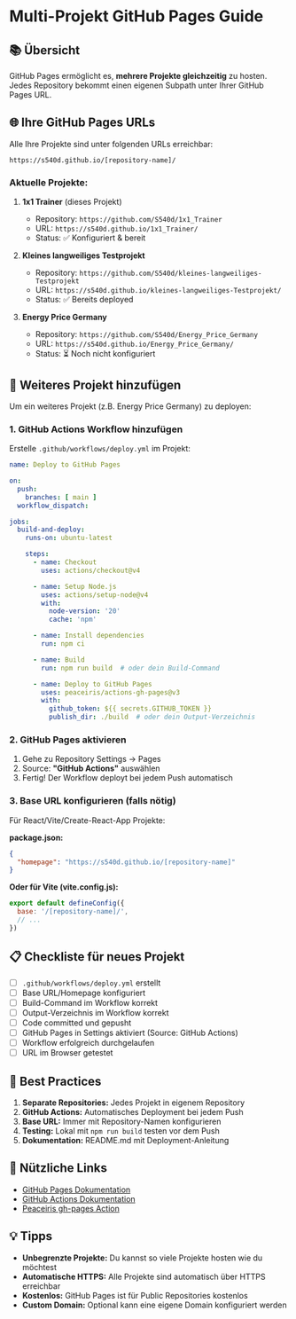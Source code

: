 # Multi-Projekt GitHub Pages Guide

## 📚 Übersicht

GitHub Pages ermöglicht es, **mehrere Projekte gleichzeitig** zu hosten. Jedes Repository bekommt einen eigenen Subpath unter Ihrer GitHub Pages URL.

## 🌐 Ihre GitHub Pages URLs

Alle Ihre Projekte sind unter folgenden URLs erreichbar:

```
https://s540d.github.io/[repository-name]/
```

### Aktuelle Projekte:

1. **1x1 Trainer** (dieses Projekt)
   - Repository: `https://github.com/S540d/1x1_Trainer`
   - URL: `https://s540d.github.io/1x1_Trainer/`
   - Status: ✅ Konfiguriert & bereit

2. **Kleines langweiliges Testprojekt**
   - Repository: `https://github.com/S540d/kleines-langweiliges-Testprojekt`
   - URL: `https://s540d.github.io/kleines-langweiliges-Testprojekt/`
   - Status: ✅ Bereits deployed

3. **Energy Price Germany**
   - Repository: `https://github.com/S540d/Energy_Price_Germany`
   - URL: `https://s540d.github.io/Energy_Price_Germany/`
   - Status: ⏳ Noch nicht konfiguriert

## 🚀 Weiteres Projekt hinzufügen

Um ein weiteres Projekt (z.B. Energy Price Germany) zu deployen:

### 1. GitHub Actions Workflow hinzufügen

Erstelle `.github/workflows/deploy.yml` im Projekt:

```yaml
name: Deploy to GitHub Pages

on:
  push:
    branches: [ main ]
  workflow_dispatch:

jobs:
  build-and-deploy:
    runs-on: ubuntu-latest

    steps:
      - name: Checkout
        uses: actions/checkout@v4

      - name: Setup Node.js
        uses: actions/setup-node@v4
        with:
          node-version: '20'
          cache: 'npm'

      - name: Install dependencies
        run: npm ci

      - name: Build
        run: npm run build  # oder dein Build-Command

      - name: Deploy to GitHub Pages
        uses: peaceiris/actions-gh-pages@v3
        with:
          github_token: ${{ secrets.GITHUB_TOKEN }}
          publish_dir: ./build  # oder dein Output-Verzeichnis
```

### 2. GitHub Pages aktivieren

1. Gehe zu Repository Settings → Pages
2. Source: **"GitHub Actions"** auswählen
3. Fertig! Der Workflow deployt bei jedem Push automatisch

### 3. Base URL konfigurieren (falls nötig)

Für React/Vite/Create-React-App Projekte:

**package.json:**
```json
{
  "homepage": "https://s540d.github.io/[repository-name]"
}
```

**Oder für Vite (vite.config.js):**
```javascript
export default defineConfig({
  base: '/[repository-name]/',
  // ...
})
```

## 📋 Checkliste für neues Projekt

- [ ] `.github/workflows/deploy.yml` erstellt
- [ ] Base URL/Homepage konfiguriert
- [ ] Build-Command im Workflow korrekt
- [ ] Output-Verzeichnis im Workflow korrekt
- [ ] Code committed und gepusht
- [ ] GitHub Pages in Settings aktiviert (Source: GitHub Actions)
- [ ] Workflow erfolgreich durchgelaufen
- [ ] URL im Browser getestet

## 🎯 Best Practices

1. **Separate Repositories:** Jedes Projekt in eigenem Repository
2. **GitHub Actions:** Automatisches Deployment bei jedem Push
3. **Base URL:** Immer mit Repository-Namen konfigurieren
4. **Testing:** Lokal mit `npm run build` testen vor dem Push
5. **Dokumentation:** README.md mit Deployment-Anleitung

## 🔗 Nützliche Links

- [GitHub Pages Dokumentation](https://docs.github.com/en/pages)
- [GitHub Actions Dokumentation](https://docs.github.com/en/actions)
- [Peaceiris gh-pages Action](https://github.com/peaceiris/actions-gh-pages)

## 💡 Tipps

- **Unbegrenzte Projekte:** Du kannst so viele Projekte hosten wie du möchtest
- **Automatische HTTPS:** Alle Projekte sind automatisch über HTTPS erreichbar
- **Kostenlos:** GitHub Pages ist für Public Repositories kostenlos
- **Custom Domain:** Optional kann eine eigene Domain konfiguriert werden
